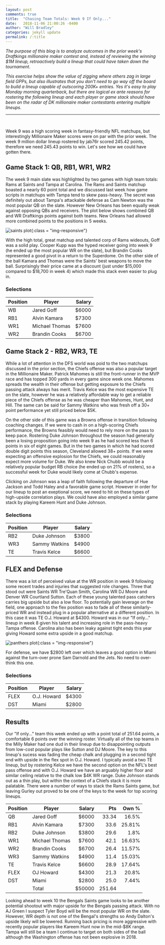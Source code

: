 ```yaml
---
layout: post
comments: true
title:  "Chasing Team Totals: Week 9 If Only..."
date:   2018-11-06 21:00:26 -0400
author: "Will Bradley"
categories: jekyll update
permalink: /:title
---
```


_The purpose of this blog is to analyze outcomes in the prior week's Draftkings millionaire maker contest and, instead of reviewing the winning $1M lineup, retroactively build a lineup that could have taken down the tournament_.  
 
_This exercise helps show the value of zigging where others zag in large field GPPs, but also illustrates that you don't need to go way off the board to build a lineup capable of outscoring 200K+ entries.  Yes it's easy to play Monday morning quarterback, but there are logical ex ante reasons for rostering the following lineup and each player or game stack should have been on the radar of DK millionaire maker contestants entering multiple lineups_.

***

<br/>

Week 9 was a high scoring week in fantasy-friendly NFL matchups, but interestingly Millionaire Maker scores were on par with the prior week.  The week 9 million dollar lineup rostered by jab76r scored 245.42 points, therefore we need 245.43 points to win.  Let's see how we could have gotten there. 

## Game Stack 1: QB, RB1, WR1, WR2

The week 9 main slate was highlighted by two games with high team totals: Rams at Saints and Tampa at Carolina. The Rams and Saints matchup boasted a nearly 60 point total and we discussed last week how game scripts in matchups with Tampa tend to skew pass-heavy. The secret was definitely out about Tampa's attackable defense as Cam Newton was the most popular QB on the slate.  However New Orleans has been equally weak against opposing QBs and receivers.  The plot below shows combined QB and WR Draftkings points against both teams. New Orleans had allowed more combined points to the positions in 5 weeks.  

![saints plot]({{site.baseurl}}/img/saints_wr_qb.png){:class = "img-responsive"}

With the high total, great matchup and talented corp of Rams wideouts, Goff was a solid play.  Cooper Kupp was the hyped receiver going into week 9 (he ended up the most popular WR on the slate), but Brandin Cooks represented a good pivot in a return to the Superdome.  On the other side of the ball Kamara and Thomas were the Saints' best weapons to move the ball.  Surprisingly their price came at a discount (just under $15,000 compared to $18,700 in week 4) which made this stack even easier to plug in.  

### Selections

| Position | Player      |  Salary |
|----------|-------------|--------:|
| WB  |  Jared Goff      | $6000 |
| RB1 |  Alvin Kamara    | $7300 |
| WR1 |  Michael Thomas  | $7600 |
| WR2 |  Brandin Cooks   | $6700 |

## Game Stack 2 - RB2, WR3, TE 

While a lot of attention in the DFS world was poid to the two matchups discussed in the prior section, the Chiefs offense was also a popular target in the Millionaire Maker.  Patrick Mahomes is still the front-runner in the MVP race and has topped 300 yards in every game since week one.  Mahomes spreads the wealth in their offense but getting exposure to the Chiefs passing attack always has merit.  Travis Kelce was the most expensive TE on the slate, however he was a relatively affordable way to get a reliable piece of the Chiefs offense as he was cheaper than Mahomes, Hunt, and Hill. The same can be said for Sammy Watkins who was fresh off a 30+ point performance yet still priced below $5K.  

On the other side of this game was a Browns offense in transition following coaching changes.  If we were to cash in on a high-scoring Chiefs performance, the Browns feasibly would need to rely more on the pass to keep pace.  Rostering Duke Johnson throughout the season had generally been a losing proposition going into week 9 as he had scored less than 6 points in six of eight games.  But in the two games in which he had scored double digit points this season, Cleveland allowed 38+ points.  If we were expecting an offensive explosion for the Chiefs, we could reasonably expect more volume for Duke. We also knew Nick Chubb would be a relatively popular budget RB choice (he ended up on 21% of rosters), so a successful week for Duke would likely come at Chubb's expense. 

Clicking on Johnson was a leap of faith following the departure of Hue Jackson and Todd Haley and a favorable game script.  However in order for our lineup to post an exeptional score, we need to hit on these types of high-upside correlation plays.  We could have also employed a similar game stack by playing Kareem Hunt and Duke Johnson.

### Selections

| Position | Player      |  Salary |
|----------|-------------|--------:|
| RB2 |  Duke Johnson   | $3800|
| WR3 |  Sammy Watkins  | $4900 |
| TE  |  Travis Kelce   | $6600 |

## FLEX and Defense

There was a lot of perceived value at the WR position in week 9 following some recent trades and injuries that suggested role changes.  Three that stood out were Saints WR Tre'Quan Smith, Carolina WR DJ Moore and Denver WR Courtland Sutton.  Each of these young talented pass catchers carries big upside but also a low floor.  To potentially gain leverage on the field, one approach to the flex position was to fade all of these similarly-priced WR and instead plug in a popular alternative at a different position. In this case it was TE O.J. Howard at $4300.  Howard was in our "If only..." lineup in week 8 given his talent and increasing role in the pass-heavy Tampa offense.  Carolina also has been leaky against tight ends this year giving Howard some extra upside in a good matchup.       

![panthers plot]({{site.baseurl}}/img/panthers_te.png){:class = "img-responsive"}

For defense, we have $2800 left over which leaves a good option in Miami against the turn-over prone Sam Darnold and the Jets.  No need to over-think this one. 

### Selections

| Position | Player      |  Salary |
|----------|-------------|--------:|
| FLEX |  O.J. Howard    | $4300 |
| DST |  Miami | $2800 |

## Results

Our "If only..." team this week ended up with a point total of 251.64 points, a comfortable 6 points over the winning roster.  Virtually all of the top teams in the Milly Maker had one dud in their lineup due to disappointing outputs from low-cost popular plays like Sutton and DJ Moore.   The key to this lineup's sucess was fading the cheap chalk and plugging in a second tight end with upside in the flex spot in O.J. Howard. I typically avoid a two TE lineup, but by rostering Kelce we have the second option on the NFL's best pass offense and with O.J. Howard we have an arguably higher floor and similar ceiling relative to the chalk low $4K WR range.  Duke Johnson stands out as a thin play, but within the context of a Chiefs stack it is more palatable. There were a number of ways to stack the Rams Saints game, but leaving Gurley out proved to be one of the keys to the week for top scoring lineups.

| Position | Player      |  Salary | Pts| Own %|
|----------|-------------|--------:|----:|-----:|
| QB |  Jared Goff    | $6000 | 33.34 | 16.5% |
| RB1 |  Alvin Kamara    | $7300 | 33.6  | 25.81% |
| RB2 |  Duke Johnson | $3800 | 29.6 | 1.8% |
| WR1 |  Michael Thomas | $7600 | 42.1 | 16.63% |
| WR2 |  Brandin Cooks    | $6700 | 26.4 | 11.57% |
| WR3 |  Sammy Watkins    | $4900 | 11.4 | 15.03% |
| TE | Travis Kelce    | $6600 | 28.9 | 17.64% |
| FLEX  | OJ Howard      | $4300 | 21.3 | 20.8% |
| DST |  Miami | $2800 | 25.0 | 7.44% |
|     | Total       | $50000 | 251.64 | |

Looking ahead to week 10 the Bengals Saints game looks to be another potential shootout with major upside for the Bengals passing attack. With no AJ Green I suspect Tyler Boyd will be the most popular WR on the slate. However, WR depth is not one of the Bengal's strengths so Andy Dalton's upside likely will be lowered. Running back pricing is more aggressive with recently popular players like Kareem Hunt now in the mid-$8K range.  Tampa will still be a team I continue to target on both sides of the ball although the Washington offense has not been explosive in 2018.  

[mitch-trubisky]: https://www.pro-football-reference.com/boxscores/201809300chi.htm

